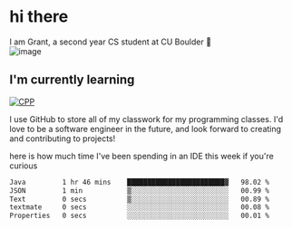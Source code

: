 
# hi there

I am Grant, a second year CS student at CU Boulder 👋  
![image](https://assets-sports.thescore.com/football/team/164/logo.png)

## I'm currently learning
[![CPP](https://skillicons.dev/icons?i=java,cpp,ts)](https://skillicons.dev)

I use GitHub to store all of my classwork for my programming classes.
I'd love to be a software engineer in the future, and look forward to creating and contributing to projects!

here is how much time I've been spending in an IDE this week if you're curious
<!--START_SECTION:waka-->

```txt
Java         1 hr 46 mins    ████████████████████████▓   98.02 %
JSON         1 min           ▒░░░░░░░░░░░░░░░░░░░░░░░░   00.99 %
Text         0 secs          ▒░░░░░░░░░░░░░░░░░░░░░░░░   00.89 %
textmate     0 secs          ░░░░░░░░░░░░░░░░░░░░░░░░░   00.08 %
Properties   0 secs          ░░░░░░░░░░░░░░░░░░░░░░░░░   00.01 %
```

<!--END_SECTION:waka-->

<!---
gnestr/gnestr is a ✨ special ✨ repository because its `README.md` (this file) appears on your GitHub profile.
You can click the Preview link to take a look at your changes.
--->
